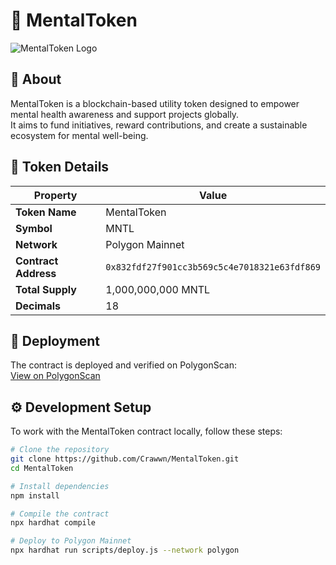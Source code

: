 # 🧠 MentalToken

![MentalToken Logo](logo.png)

## 📌 About

MentalToken is a blockchain-based utility token designed to empower mental health awareness and support projects globally.  
It aims to fund initiatives, reward contributions, and create a sustainable ecosystem for mental well-being.

## 🔹 Token Details

| Property             | Value                                        |
| -------------------- | -------------------------------------------- |
| **Token Name**       | MentalToken                                  |
| **Symbol**           | MNTL                                         |
| **Network**          | Polygon Mainnet                              |
| **Contract Address** | `0x832fdf27f901cc3b569c5c4e7018321e63fdf869` |
| **Total Supply**     | 1,000,000,000 MNTL                           |
| **Decimals**         | 18                                           |

## 🚀 Deployment

The contract is deployed and verified on PolygonScan:  
[View on PolygonScan](https://polygonscan.com/address/0x832fdf27f901cc3b569c5c4e7018321e63fdf869#code)

## ⚙️ Development Setup

To work with the MentalToken contract locally, follow these steps:

```bash
# Clone the repository
git clone https://github.com/Crawwn/MentalToken.git
cd MentalToken

# Install dependencies
npm install

# Compile the contract
npx hardhat compile

# Deploy to Polygon Mainnet
npx hardhat run scripts/deploy.js --network polygon
```
